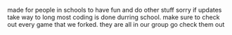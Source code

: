 made for people in schools to have fun and do other stuff 
sorry if updates take way to long most coding is done durring school.
make sure to check out every game that we forked. they are all in our group go check them out
